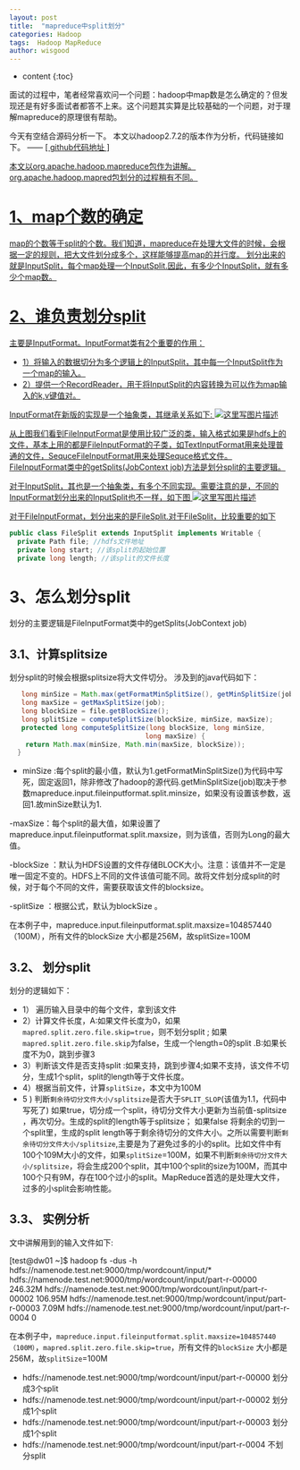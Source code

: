```yaml
---
layout: post
title:  "mapreduce中split划分"
categories: Hadoop
tags:  Hadoop MapReduce 
author: wisgood
---
```



* content
{:toc} 

面试的过程中，笔者经常喜欢问一个问题：hadoop中map数是怎么确定的？但发现还是有好多面试者都答不上来。这个问题其实算是比较基础的一个问题，对于理解mapreduce的原理很有帮助。

今天有空结合源码分析一下。
本文以hadoop2.7.2的版本作为分析，代码链接如下。 —— <a href="https://github.com/apache/hadoop/tree/release-2.7.3-RC2/hadoop-mapreduce-project/hadoop-mapreduce-client/hadoop-mapreduce-client-core/src/main/java/org/apache/hadoop" target="_blank"> [ github代码地址 ]

本文以org.apache.hadoop.mapreduce包作为讲解。org.apache.hadoop.mapred包划分的过程稍有不同。

# 1、map个数的确定
map的个数等于split的个数。我们知道，mapreduce在处理大文件的时候，会根据一定的规则，把大文件划分成多个，这样能够提高map的并行度。
划分出来的就是InputSplit，每个map处理一个InputSplit.因此，有多少个InputSplit，就有多少个map数。


# 2、谁负责划分split
主要是InputFormat。InputFormat类有2个重要的作用：

- 1）将输入的数据切分为多个逻辑上的InputSplit，其中每一个InputSplit作为一个map的输入。
- 2）提供一个RecordReader，用于将InputSplit的内容转换为可以作为map输入的k,v键值对。

InputFormat在新版的实现是一个抽象类，其继承关系如下:
![这里写图片描述](https://images2015.cnblogs.com/blog/760432/201510/760432-20151027105804044-1980762420.png)

从上图我们看到FileInputFormat是使用比较广泛的类，输入格式如果是hdfs上的文件，基本上用的都是FileInputFormat的子类，如TextInputFormat用来处理普通的文件，SequceFileInputFormat用来处理Sequce格式文件。
FileInputFormat类中的getSplits(JobContext job)方法是划分split的主要逻辑。

对于InputSplit，其也是一个抽象类，有多个不同实现。需要注意的是，不同的InputFormat划分出来的InputSplit也不一样，如下图
![这里写图片描述](https://images2015.cnblogs.com/blog/760432/201510/760432-20151027110357669-1939788266.png)

对于FileInputFormat，划分出来的是FileSplit.对于FileSplit，比较重要的如下
```java
public class FileSplit extends InputSplit implements Writable {
  private Path file; //hdfs文件地址
  private long start; //该split的起始位置
  private long length; //该split的文件长度
```



# 3、怎么划分split
划分的主要逻辑是FileInputFormat类中的getSplits(JobContext job)

## 3.1、计算splitsize
划分split的时候会根据splitsize将大文件切分。
涉及到的java代码如下：
```java
   long minSize = Math.max(getFormatMinSplitSize(), getMinSplitSize(job));
   long maxSize = getMaxSplitSize(job);
   long blockSize = file.getBlockSize();
   long splitSize = computeSplitSize(blockSize, minSize, maxSize);
   protected long computeSplitSize(long blockSize, long minSize,
                                  long maxSize) {
    return Math.max(minSize, Math.min(maxSize, blockSize));
  }
```
- minSize :每个split的最小值，默认为1.getFormatMinSplitSize()为代码中写死，固定返回1，除非修改了hadoop的源代码.getMinSplitSize(job)取决于参数mapreduce.input.fileinputformat.split.minsize，如果没有设置该参数，返回1.故minSize默认为1.

-maxSize：每个split的最大值，如果设置了mapreduce.input.fileinputformat.split.maxsize，则为该值，否则为Long的最大值。

-blockSize ：默认为HDFS设置的文件存储BLOCK大小。注意：该值并不一定是唯一固定不变的。HDFS上不同的文件该值可能不同。故将文件划分成split的时候，对于每个不同的文件，需要获取该文件的blocksize。

-splitSize ：根据公式，默认为blockSize 。


>
在本例子中，mapreduce.input.fileinputformat.split.maxsize=104857440 （100M），所有文件的blockSize 大小都是256M，故splitSize=100M

## 3.2、 划分split

划分的逻辑如下：

- 1） 遍历输入目录中的每个文件，拿到该文件
- 2）计算文件长度，A:如果文件长度为0，如果```mapred.split.zero.file.skip=true```，则不划分split ; 如果```mapred.split.zero.file.skip```为false，生成一个length=0的split .B:如果长度不为0，跳到步骤3
- 3）判断该文件是否支持split :如果支持，跳到步骤4;如果不支持，该文件不切分，生成1个split，split的length等于文件长度。
- 4）根据当前文件，计算```splitSize```，本文中为100M
- 5 ) 判断```剩余待切分文件大小/splitsize```是否大于```SPLIT_SLOP```(该值为1.1，代码中写死了) 如果true，切分成一个split，待切分文件大小更新为当前值-splitsize ，再次切分。生成的split的length等于splitsize； 如果false 将剩余的切到一个split里，生成的split length等于剩余待切分的文件大小。之所以需要判断```剩余待切分文件大小/splitsize```,主要是为了避免过多的小的split。比如文件中有100个109M大小的文件，如果```splitSize```=100M，如果不判断```剩余待切分文件大小/splitsize```，将会生成200个split，其中100个split的size为100M，而其中100个只有9M，存在100个过小的split。MapReduce首选的是处理大文件，过多的小split会影响性能。


## 3.3、 实例分析

文中讲解用到的输入文件如下:

>
[test@dw01 ~]$ hadoop fs -dus -h hdfs://namenode.test.net:9000/tmp/wordcount/input/*
hdfs://namenode.test.net:9000/tmp/wordcount/input/part-r-00000       246.32M
hdfs://namenode.test.net:9000/tmp/wordcount/input/part-r-00002       106.95M
hdfs://namenode.test.net:9000/tmp/wordcount/input/part-r-00003       7.09M
hdfs://namenode.test.net:9000/tmp/wordcount/input/part-r-0004        0

在本例子中，```mapreduce.input.fileinputformat.split.maxsize=104857440 （100M）```，```mapred.split.zero.file.skip=true```，所有文件的```blockSize``` 大小都是256M，故```splitSize```=100M

- hdfs://namenode.test.net:9000/tmp/wordcount/input/part-r-00000 划分成3个split
- hdfs://namenode.test.net:9000/tmp/wordcount/input/part-r-00002 划分成1个split
- hdfs://namenode.test.net:9000/tmp/wordcount/input/part-r-00003 划分成1个split
- hdfs://namenode.test.net:9000/tmp/wordcount/input/part-r-0004  不划分split